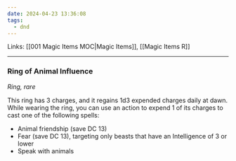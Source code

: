 ```yaml
---
date: 2024-04-23 13:36:08
tags:
  - dnd
---
```

Links: [[001 Magic Items MOC|Magic Items]], [[Magic Items R]]
___
### Ring of Animal Influence

*Ring, rare*

This ring has 3 charges, and it regains 1d3 expended charges daily at dawn. While wearing the ring, you can use an action to expend 1 of its charges to cast one of the following spells:

- Animal friendship (save DC 13)
- Fear (save DC 13), targeting only beasts that have an Intelligence of 3 or lower
- Speak with animals